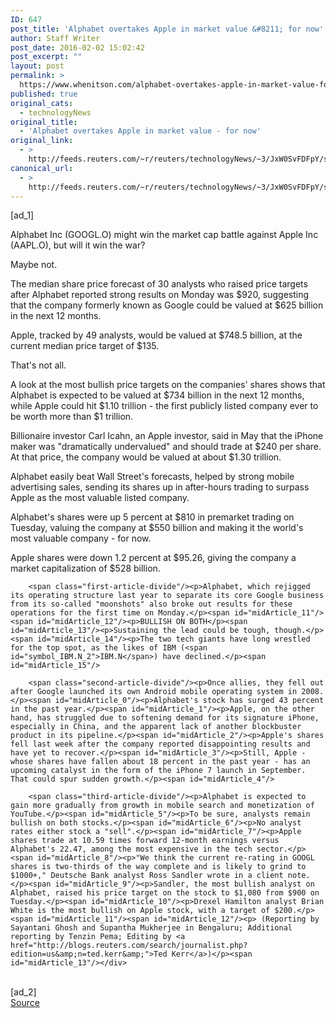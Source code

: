 ```yaml
---
ID: 647
post_title: 'Alphabet overtakes Apple in market value &#8211; for now'
author: Staff Writer
post_date: 2016-02-02 15:02:42
post_excerpt: ""
layout: post
permalink: >
  https://www.whenitson.com/alphabet-overtakes-apple-in-market-value-for-now/
published: true
original_cats:
  - technologyNews
original_title:
  - 'Alphabet overtakes Apple in market value - for now'
original_link:
  - >
    http://feeds.reuters.com/~r/reuters/technologyNews/~3/JxW0SvFDFpY/story01.htm
canonical_url:
  - >
    http://feeds.reuters.com/~r/reuters/technologyNews/~3/JxW0SvFDFpY/story01.htm
---
```

 [ad_1]
<br><div id="articleText">
<span id="midArticle_start"/>

<span id="midArticle_0"/><span class="focusParagraph" readability="4"><p><span class="articleLocatio&lt;/span&gt;n">Alphabet Inc (<span id="symbol_GOOGL.O_0">GOOGL.O</span>) might win the market cap battle against Apple Inc (<span id="symbol_AAPL.O_1">AAPL.O</span>), but will it win the war?</span></p></span><span id="midArticle_1"/><p>Maybe not.</p><span id="midArticle_2"/><p>The median share price forecast of 30 analysts who raised price targets after Alphabet reported strong results on Monday was $920, suggesting that the company formerly known as Google could be valued at $625 billion in the next 12 months.</p><span id="midArticle_3"/><p>Apple, tracked by 49 analysts, would be valued at $748.5 billion, at the current median price target of $135.</p><span id="midArticle_4"/><p>That's not all.</p><span id="midArticle_5"/><p>A look at the most bullish price targets on the companies' shares shows that Alphabet is expected to be valued at $734 billion in the next 12 months, while Apple could hit $1.10 trillion - the first publicly listed company ever to be worth more than $1 trillion.</p><span id="midArticle_6"/><p>Billionaire investor Carl Icahn, an Apple investor, said in May that the iPhone maker was "dramatically undervalued" and should trade at $240 per share. At that price, the company would be valued at about $1.30 trillion.</p><span id="midArticle_7"/><p>Alphabet easily beat Wall Street's forecasts, helped by strong mobile advertising sales, sending its shares up in after-hours trading to surpass Apple as the most valuable listed company.</p><span id="midArticle_8"/><p>Alphabet's shares were up 5 percent at $810 in premarket trading on Tuesday, valuing the company at $550 billion and making it the world's most valuable company - for now.</p><span id="midArticle_9"/><p>Apple shares were down 1.2 percent at $95.26, giving the company a market capitalization of $528 billion.</p><span id="midArticle_10"/>
        
        <span class="first-article-divide"/><p>Alphabet, which rejigged its operating structure last year to separate its core Google business from its so-called "moonshots" also broke out results for these operations for the first time on Monday.</p><span id="midArticle_11"/><span id="midArticle_12"/><p>BULLISH ON BOTH</p><span id="midArticle_13"/><p>Sustaining the lead could be tough, though.</p><span id="midArticle_14"/><p>The two tech giants have long wrestled for the top spot, as the likes of IBM (<span id="symbol_IBM.N_2">IBM.N</span>) have declined.</p><span id="midArticle_15"/>
        
        <span class="second-article-divide"/><p>Once allies, they fell out after Google launched its own Android mobile operating system in 2008.</p><span id="midArticle_0"/><p>Alphabet's stock has surged 43 percent in the past year.</p><span id="midArticle_1"/><p>Apple, on the other hand, has struggled due to softening demand for its signature iPhone, especially in China, and the apparent lack of another blockbuster product in its pipeline.</p><span id="midArticle_2"/><p>Apple's shares fell last week after the company reported disappointing results and have yet to recover.</p><span id="midArticle_3"/><p>Still, Apple - whose shares have fallen about 18 percent in the past year - has an upcoming catalyst in the form of the iPhone 7 launch in September. That could spur sudden growth.</p><span id="midArticle_4"/>
        
        <span class="third-article-divide"/><p>Alphabet is expected to gain more gradually from growth in mobile search and monetization of YouTube.</p><span id="midArticle_5"/><p>To be sure, analysts remain bullish on both stocks.</p><span id="midArticle_6"/><p>No analyst rates either stock a "sell".</p><span id="midArticle_7"/><p>Apple shares trade at 10.59 times forward 12-month earnings versus Alphabet's 22.47, among the most expensive in the tech sector.</p><span id="midArticle_8"/><p>"We think the current re-rating in GOOGL shares is two-thirds of the way complete and is likely to grind to $1000+," Deutsche Bank analyst Ross Sandler wrote in a client note.</p><span id="midArticle_9"/><p>Sandler, the most bullish analyst on Alphabet, raised his price target on the stock to $1,080 from $900 on Tuesday.</p><span id="midArticle_10"/><p>Drexel Hamilton analyst Brian White is the most bullish on Apple stock, with a target of $200.</p><span id="midArticle_11"/><span id="midArticle_12"/><p> (Reporting by Sayantani Ghosh and Supantha Mukherjee in Bengaluru; Additional reporting by Tenzin Pema; Editing by <a href="http://blogs.reuters.com/search/journalist.php?edition=us&amp;n=ted.kerr&amp;">Ted Kerr</a>)</p><span id="midArticle_13"/></div>
<br>[ad_2]
<br><a href="http://feeds.reuters.com/~r/reuters/technologyNews/~3/JxW0SvFDFpY/story01.htm">Source </a>